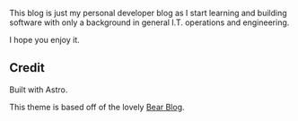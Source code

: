 This blog is just my personal developer blog as I start learning and building software with only a background in general I.T. operations and engineering.

I hope you enjoy it.

## Credit
Built with Astro.

This theme is based off of the lovely [Bear Blog](https://github.com/HermanMartinus/bearblog/).
